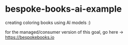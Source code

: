 # bespoke-books-ai-example
creating coloring books using AI models :)

for the managed/consumer version of this goal, go here -> https://bespokebooks.io

